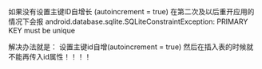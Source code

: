 如果没有设置主键ID自增长 (autoincrement = true)
在第二次及以后重开应用的情况下会报 android.database.sqlite.SQLiteConstraintException: PRIMARY KEY must be unique

解决办法就是：
设置主键id自增(autoincrement = true)
然后在插入表的时候就不能再传入id属性！！！！
